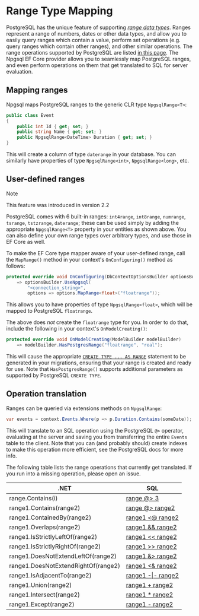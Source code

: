 # Range Type Mapping

PostgreSQL has the unique feature of supporting [*range data types*](https://www.postgresql.org/docs/current/static/rangetypes.html). Ranges represent a range of numbers, dates or other data types, and allow you to easily query ranges which contain a value, perform set operations (e.g. query ranges which contain other ranges), and other similar operations. The range operations supported by PostgreSQL are listed [in this page](https://www.postgresql.org/docs/current/static/functions-range.html). The Npgsql EF Core provider allows you to seamlessly map PostgreSQL ranges, and even perform operations on them that get translated to SQL for server evaluation.

## Mapping ranges

Npgsql maps PostgreSQL ranges to the generic CLR type `NpgsqlRange<T>`:

```c#
public class Event
{
    public int Id { get; set; }
    public string Name { get; set; }
    public NpgsqlRange<DateTime> Duration { get; set; }
}
```

This will create a column of type `daterange` in your database. You can similarly have properties of type `NpgsqlRange<int>`, `NpgsqlRange<long>`, etc.

## User-defined ranges

> [!NOTE]
> This feature was introduced in version 2.2

PostgreSQL comes with 6 built-in ranges: `int4range`, `int8range`, `numrange`, `tsrange`, `tstzrange`, `daterange`; these can be used simply by adding the appropriate `NpgsqlRange<T>` property in your entities as shown above. You can also define your own range types over arbitrary types, and use those in EF Core as well.

To make the EF Core type mapper aware of your user-defined range, call the `MapRange()` method in your context's `OnConfiguring()` method as follows:

```c#
protected override void OnConfiguring(DbContextOptionsBuilder optionsBuilder)
    => optionsBuilder.UseNpgsql(
        "<connection_string>",
        options => options.MapRange<float>("floatrange"));
```

This allows you to have properties of type `NpgsqlRange<float>`, which will be mapped to PostgreSQL `floatrange`.

The above does *not* create the `floatrange` type for you. In order to do that, include the following in your context's `OnModelCreating()`:

```c#
protected override void OnModelCreating(ModelBuilder modelBuilder)
    => modelBuilder.HasPostgresRange("floatrange", "real");
```

This will cause the appropriate [`CREATE TYPE ... AS RANGE`](https://www.postgresql.org/docs/current/static/sql-createtype.html) statement to be generated in your migrations, ensuring that your range is created and ready for use. Note that `HasPostgresRange()` supports additional parameters as supported by PostgreSQL `CREATE TYPE`.

## Operation translation

Ranges can be queried via extensions methods on `NpgsqlRange`:

```c#
var events = context.Events.Where(p => p.Duration.Contains(someDate));
```

This will translate to an SQL operation using the PostgreSQL `@>` operator, evaluating at the server and saving you from transferring the entire `Events` table to the client. Note that you can (and probably should) create indexes to make this operation more efficient, see the PostgreSQL docs for more info.

The following table lists the range operations that currently get translated. If you run into a missing operation, please open an issue.

.NET                                  | SQL
--------------------------------------|-----
range.Contains(i)                     | [range @> 3](https://www.postgresql.org/docs/current/static/functions-range.html#RANGE-OPERATORS-TABLE)
range1.Contains(range2)               | [range @> range2](https://www.postgresql.org/docs/current/static/functions-range.html#RANGE-OPERATORS-TABLE)
range1.ContainedBy(range2)            | [range1 <@ range2](https://www.postgresql.org/docs/current/static/functions-range.html#RANGE-OPERATORS-TABLE)
range1.Overlaps(range2)               | [range1 && range2](https://www.postgresql.org/docs/current/static/functions-range.html#RANGE-OPERATORS-TABLE)
range1.IsStrictlyLeftOf(range2)       | [range1 << range2](https://www.postgresql.org/docs/current/static/functions-range.html#RANGE-OPERATORS-TABLE)
range1.IsStrictlyRightOf(range2)      | [range1 >> range2](https://www.postgresql.org/docs/current/static/functions-range.html#RANGE-OPERATORS-TABLE)
range1.DoesNotExtendLeftOf(range2)    | [range1 &> range2](https://www.postgresql.org/docs/current/static/functions-range.html#RANGE-OPERATORS-TABLE)
range1.DoesNotExtendRightOf(range2)   | [range1 <& range2](https://www.postgresql.org/docs/current/static/functions-range.html#RANGE-OPERATORS-TABLE)
range1.IsAdjacentTo(range2)           | [range1 -\|- range2](https://www.postgresql.org/docs/current/static/functions-range.html#RANGE-OPERATORS-TABLE)
range1.Union(range2)                  | [range1 + range2](https://www.postgresql.org/docs/current/static/functions-range.html#RANGE-OPERATORS-TABLE)
range1.Intersect(range2)              | [range1 * range2](https://www.postgresql.org/docs/current/static/functions-range.html#RANGE-OPERATORS-TABLE)
range1.Except(range2)                 | [range1 - range2](https://www.postgresql.org/docs/current/static/functions-range.html#RANGE-OPERATORS-TABLE)
